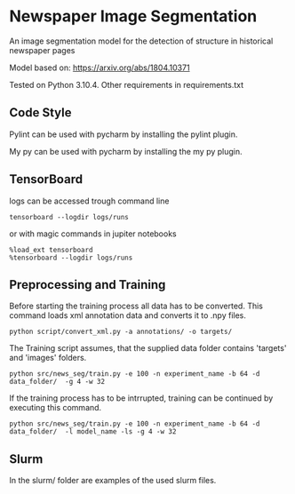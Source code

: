 # Newspaper Image Segmentation

An image segmentation model for the detection of structure in historical newspaper pages

Model based on: https://arxiv.org/abs/1804.10371

Tested on Python 3.10.4. Other requirements in requirements.txt

## Code Style
Pylint can be used with pycharm by installing the pylint plugin.

My py can be used with pycharm by installing the my py plugin.

## TensorBoard
logs can be accessed trough command line
````shell
tensorboard --logdir logs/runs
````

or with magic commands in jupiter notebooks
````
%load_ext tensorboard
%tensorboard --logdir logs/runs
````

## Preprocessing and Training

Before starting the training process all data has to be converted. 
This command loads xml annotation data and converts it to .npy files.
````
python script/convert_xml.py -a annotations/ -o targets/
````

The Training script assumes, that the supplied data folder contains 'targets' and 'images' folders.
````
python src/news_seg/train.py -e 100 -n experiment_name -b 64 -d data_folder/  -g 4 -w 32
````

If the training process has to be intrrupted, training can be continued by executing this command.
````
python src/news_seg/train.py -e 100 -n experiment_name -b 64 -d data_folder/  -l model_name -ls -g 4 -w 32
````

## Slurm

In the slurm/ folder are examples of the used slurm files.
